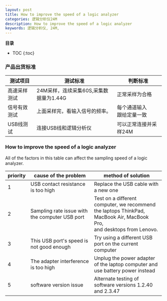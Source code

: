 ```yaml
---
layout: post
title: How to improve the speed of a logic analyzer
categories: 逻辑分析仪24M  
description: How to improve the speed of a logic analyzer
keywords: 逻辑分析仪, 24M, 
---
```


**目录**

* TOC
{:toc}
### 产品出货标准

| 测试项目     | 测试标准                               | 判断标准                       |
| ------------ | -------------------------------------- | ------------------------------ |
| 高速采样测试 | 24M采样，连续采集60S,采集数据量为1.44G | 正常采样为合格                 |
| 信号有效测试 | 上面采样完，看输入信号的频率。         | 每个通道输入<br />跟给定量一致 |
| USB线测试    | 连接USB线和逻辑分析仪                  | 可以正常连接并采样24M          |

### How to improve the speed of a logic analyzer

All of the factors in this table can affect the sampling speed of a logic analyzer.

| priority | cause of the problem                           | method of solution                                           |
| -------- | ---------------------------------------------- | ------------------------------------------------------------ |
| 1        | USB contact resistance is too high             | Replace the USB cable with a new one                         |
| 2        | Sampling rate issue with the computer USB port | Test on a different computer, we recommend<br /> the laptops ThinkPad, MacBook Air, MacBook Pro,<br /> and desktops from Lenovo. |
| 3        | This USB port's speed is not good enough       | Try using a different USB port on the current computer       |
| 4        | The adapter interference is too high           | Unplug the power adapter of the laptop computer and <br />use battery power instead |
| 5        | software version issue                         | Alternate testing of software versions 1.2.40 and 2.3.47     |

